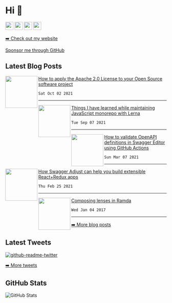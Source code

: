 <h1>Hi 👋</h1>
<p><a href="https://www.twitter.com/vladimirgorej"><img src="https://img.shields.io/badge/twitter-%231DA1F2.svg?&style=for-the-badge&logo=twitter&logoColor=white" height=25></a> <a href="https://www.linkedin.com/in/vladimirgorej"><img src="https://img.shields.io/badge/linkedin-%230077B5.svg?&style=for-the-badge&logo=linkedin&logoColor=white" height=25></a> <a href="https://medium.com/@vladimirgorej"><img src="https://img.shields.io/badge/medium-%2312100E.svg?&style=for-the-badge&logo=medium&logoColor=white" height=25></a> <a href="https://dev.to/char0n"><img src="https://img.shields.io/badge/DEV.TO-%230A0A0A.svg?&style=for-the-badge&logo=dev-dot-to&logoColor=white" height=25></a></p>
<p><a href="https://vladimirgorej.com/">➡️ Check out my website</a></p>
  <a href="https://github.com/sponsors/char0n" target="_blank" rel="noreferrer nofollow">
      Sponsor me through GitHub
    </a>
<h2>Latest Blog Posts</h2>
<p><a href="https://vladimirgorej.com/blog/how-to-apply-apache2-license-to-your-open-source-software-project/" target="_blank" rel="noreferrer nofollow"><img align="left" width="100" height="100" src="https://vladimirgorej.com/assets/img/blog/apache-logo.svg"></a></p>
<p><a href="https://vladimirgorej.com/blog/how-to-apply-apache2-license-to-your-open-source-software-project/">How to apply the Apache 2.0 License to your Open Source software project</a></p>
<pre><code>Sat Oct 02 2021
</code></pre>
<hr>
<p><a href="https://vladimirgorej.com/blog/things-i-have-learned-maintaining-javascript-monorepo-with-lerna/" target="_blank" rel="noreferrer nofollow"><img align="left" width="100" height="100" src="https://vladimirgorej.com/assets/img/blog/taming-lerna.png"></a></p>
<p><a href="https://vladimirgorej.com/blog/things-i-have-learned-maintaining-javascript-monorepo-with-lerna/">Things I have learned while maintaining JavaScript monorepo with Lerna</a></p>
<pre><code>Tue Sep 07 2021
</code></pre>
<hr>
<p><a href="https://vladimirgorej.com/blog/how-to-validate-openapi-definitions-in-swagger-editor-using-github-actions/" target="_blank" rel="noreferrer nofollow"><img align="left" width="100" height="100" src="https://vladimirgorej.com/assets/img/blog/swagger-editor-validate.png"></a></p>
<p><a href="https://vladimirgorej.com/blog/how-to-validate-openapi-definitions-in-swagger-editor-using-github-actions/">How to validate OpenAPI definitions in Swagger Editor using GitHub Actions</a></p>
<pre><code>Sun Mar 07 2021
</code></pre>
<hr>
<p><a href="https://vladimirgorej.com/blog/how-swagger-adjust-can-help-you-build-extensible-react-redux-apps/" target="_blank" rel="noreferrer nofollow"><img align="left" width="100" height="100" src="https://vladimirgorej.com/assets/img/blog/swagger-adjust.png"></a></p>
<p><a href="https://vladimirgorej.com/blog/how-swagger-adjust-can-help-you-build-extensible-react-redux-apps/">How Swagger Adjust can help you build extensible React+Redux apps</a></p>
<pre><code>Thu Feb 25 2021
</code></pre>
<hr>
<p><a href="https://vladimirgorej.com/blog/composing-lenses-in-ramda/" target="_blank" rel="noreferrer nofollow"><img align="left" width="100" height="100" src="https://vladimirgorej.com/assets/img/blog/composing-lenses-in-ramda.jpg"></a></p>
<p><a href="https://vladimirgorej.com/blog/composing-lenses-in-ramda/">Composing lenses in Ramda</a></p>
<pre><code>Wed Jan 04 2017
</code></pre>
<hr>
<p><a href="https://vladimirgorej.com/blog/">➡️ More blog posts</a></p>
<h2>Latest Tweets</h2>
<p><a href="https://www.twitter.com/vladimirgorej"><img src="https://github-readme-twitter-gazf.vercel.app/api?id=vladimirgorej&amp;layout=wide" alt="github-readme-twitter"></a></p>
<p><a href="https://www.twitter.com/vladimirgorej">➡️ More tweets</a></p>
<h2>GitHub Stats</h2>
<p><img src="https://github-readme-stats.vercel.app/api?username=char0n&amp;show_icons=true" alt="GitHub Stats"></p>
